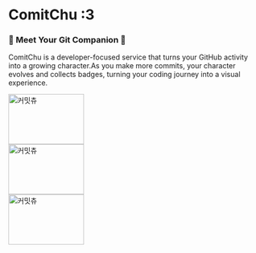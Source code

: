 # ComitChu :3

### 👾 Meet Your Git Companion 👾
ComitChu is a developer-focused service that turns your GitHub activity into a growing character.As you make more commits, your character evolves and collects badges, turning your coding journey into a visual experience.

<a href="https://www.comitchu.shop" target="_blank">
  <img src="https://www.comitchu.shop/api/chu/khp9798" alt="커밋츄" width="150" height="100" />
</a>
<br>
<a href="https://www.comitchu.shop" target="_blank">
  <img src="https://www.comitchu.shop/api/chu/dmswldk28" alt="커밋츄" width="150" height="100" />
</a>
<br>
<a href="https://www.comitchu.shop" target="_blank">
  <img src="https://www.comitchu.shop/api/chu/mini-suyo" alt="커밋츄" width="150" height="100" />
</a>
